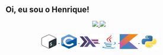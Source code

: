 ## Oi, eu sou o Henrique!

 <div align=center>
  <a href="https://github.com/jhenriquecavalcante">
  <img height="200em" src="https://github-readme-stats.vercel.app/api?username=jhenriquecavalcante&show_icons=true&theme=gruvbox&include_all_commits=true&count_private=true"/>
  <img height="200em" src="https://github-readme-stats.vercel.app/api/top-langs/?username=jhenriquecavalcante&layout=compact&langs_count=7&theme=gruvbox"/>
</div>

<div align=center style="display: inline_block"><br>
  <img align="center" alt="Bash" height="40" width="50" src="https://raw.githubusercontent.com/devicons/devicon/master/icons/bash/bash-original.svg">
  <img align="center" alt="C" height="40" width="50" src="https://raw.githubusercontent.com/devicons/devicon/master/icons/c/c-original.svg">
  <img align="center" alt="Haskell" height="40" width="50" src="https://raw.githubusercontent.com/devicons/devicon/master/icons/haskell/haskell-original.svg">
  <img align="center" alt="Java" height="40" width="50" src="https://raw.githubusercontent.com/devicons/devicon/master/icons/java/java-original.svg">
  <img align="center" alt="Kotlin" height="40" width="50" src="https://raw.githubusercontent.com/devicons/devicon/master/icons/kotlin/kotlin-original.svg">
  <img align="center" alt="Python" height="40" width="50" src="https://raw.githubusercontent.com/devicons/devicon/master/icons/python/python-original.svg">
</div>
